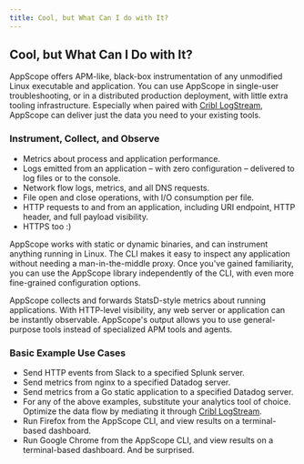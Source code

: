 ```yaml
---
title: Cool, but What Can I do with It?
---
```


## Cool, but What Can I Do with It?

AppScope offers APM-like, black-box instrumentation of any unmodified Linux executable and application. You can use AppScope in single-user troubleshooting, or in a distributed production deployment, with little extra tooling infrastructure. Especially when paired with [Cribl LogStream](https://cribl.io/product/), AppScope can deliver just the data you need to your existing tools.

### Instrument, Collect, and Observe

- Metrics about process and application performance.
- Logs emitted from an application – with zero configuration – delivered to log files or to the console.
- Network flow logs, metrics, and all DNS requests.
- File open and close operations, with I/O consumption per file.
- HTTP requests to and from an application, including URI endpoint, HTTP header, and full payload visibility.
- HTTPS too :)

AppScope works with static or dynamic binaries, and can instrument anything running in Linux. The CLI makes it easy to inspect any application without needing a man-in-the-middle proxy. Once you've gained familiarity, you can use the AppScope library independently of the CLI, with even more fine-grained configuration options.

AppScope collects and forwards StatsD-style metrics about running applications. With HTTP-level visibility, any web server or application can be instantly observable. AppScope's output allows you to use general-purpose tools instead of specialized APM tools and agents.

### Basic Example Use Cases

- Send HTTP events from Slack to a specified Splunk server.
- Send metrics from nginx to a specified Datadog server.
- Send metrics from a Go static application to a specified Datadog server.
- For any of the above examples, substitute your analytics tool of choice. Optimize the data flow by mediating it through [Cribl LogStream](https://cribl.io/product/).
- Run Firefox from the AppScope CLI, and view results on a terminal-based dashboard.
- Run Google Chrome from the AppScope CLI, and view results on a terminal-based dashboard. And be surprised.
